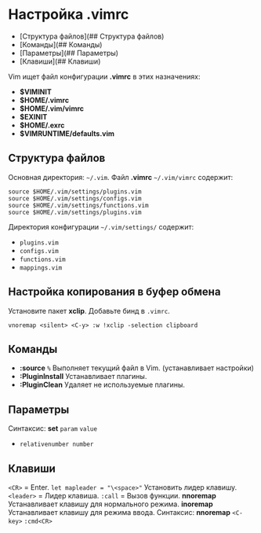 # Настройка .vimrc
- [Структура файлов](## Структура файлов)
- [Команды](## Команды)
- [Параметры](## Параметры)
- [Клавиши](## Клавиши)

Vim ищет файл конфигурации __.vimrc__ в этих назначениях:
- __$VIMINIT__
- __$HOME/.vimrc__
- __$HOME/.vim/vimrc__
- __$EXINIT__
- __$HOME/.exrc__
- __$VIMRUNTIME/defaults.vim__

## Структура файлов
Основная директория: `~/.vim`.
Файл __.vimrc__ `~/.vim/vimrc` содержит:
```vim
source $HOME/.vim/settings/plugins.vim
source $HOME/.vim/settings/configs.vim
source $HOME/.vim/settings/functions.vim
source $HOME/.vim/settings/plugins.vim
```
Директория конфигурации `~/.vim/settings/` содержит:
- `plugins.vim`
- `configs.vim`
- `functions.vim`
- `mappings.vim`

## Настройка копирования в буфер обмена
Установите пакет __xclip__.
Добавьте бинд в `.vimrc`.
```vim
vnoremap <silent> <C-y> :w !xclip -selection clipboard
```

## Команды
- __:source__ `%` Выполняет текущий файл в Vim. (устанавливает настройки)
- __:PluginInstall__ Устанавливает плагины.
- __:PluginClean__ Удаляет не используемые плагины.

## Параметры
Синтаксис: __set__ `param` `value`
- `relativenumber number`

## Клавиши
`<CR>` = Enter.
`let mapleader = "\<space>"` Установить лидер клавишу.
`<leader>` = Лидер клавиша.
`:call` = Вызов функции.
__nnoremap__ Устанавливает клавишу для нормального режима.
__inoremap__ Устанавливает клавишу для режима ввода.
Синтаксис: __nnoremap__ `<C-key>` `:cmd<CR>`
